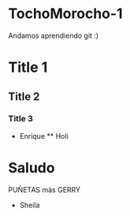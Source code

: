 # TochoMorocho-1
Andamos aprendiendo git :)

# Title 1
## Title 2
### Title 3
* Enrique
** Holi


# Saludo
PUÑETAS màs GERRY
* Sheila